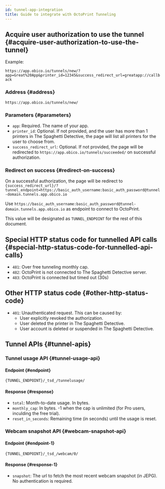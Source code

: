 ```yaml
---
id: tunnel-app-integration
title: Guide to integrate with OctoPrint Tunneling
---
```


## Acquire user authorization to use the tunnel {#acquire-user-authorization-to-use-the-tunnel}

Example:

`https://app.obico.io/tunnels/new/?app=Great%20App&printer_id=12345&success_redirect_url=greatapp://callback`

### Address {#address}

`https://app.obico.io/tunnels/new/`

### Parameters {#parameters}

* `app`: Required. The name of your app.
* `printer_id`: Optional. If not provided, and the user has more than 1 printers in The Spaghetti Detective, the page will list all printers for the user to choose from.
* `success_redirect_url`: Optional. If not provided, the page will be redirected to `https://app.obico.io/tunnels/succeeded/` on successful authorization.

### Redirect on success {#redirect-on-success}

On a successful authorization, the page will be redirect to `{success_redirect_url}/?tunnel_endpoint=https://basic_auth_username:basic_auth_password@tunnel-domain.tunnels.app.obico.io`

Use `https://basic_auth_username:basic_auth_password@tunnel-domain.tunnels.app.obico.io` as endpoint to connect to OctoPrint.

This value will be designated as `TUNNEL_ENDPOINT` for the rest of this document.

## Special HTTP status code for tunnelled API calls {#special-http-status-code-for-tunnelled-api-calls}

* `481`: Over free tunneling monthly cap.
* `482`: OctoPrint is not connected to The Spaghetti Detective server.
* `483`: OctoPrint is connected but timed out (30s)

## Other HTTP status code {#other-http-status-code}

* `401`: Unauthenticated request. This can be caused by:
    * User explicitly revoked the authorization.
    * User deleted the printer in The Spaghetti Detective.
    * User account is deleted or suspended in The Spaghetti Detective.


## Tunnel APIs {#tunnel-apis}

### Tunnel usage API {#tunnel-usage-api}

#### Endpoint {#endpoint}

`{TUNNEL_ENDPOINT}/_tsd_/tunnelusage/`

#### Response {#response}

* `total`: Month-to-date usage. In bytes.
* `monthly_cap`: In bytes. -1 when the cap is unlimited (for Pro users, inculding the free trial).
* `reset_in_seconds`: Remaining time (in seconds) until the usage is reset.

### Webcam snapshot API {#webcam-snapshot-api}

#### Endpoint {#endpoint-1}

`{TUNNEL_ENDPOINT}/_tsd_/webcam/0/`

#### Response {#response-1}

* `snapshot`: The url to fetch the most recent webcam snapshot (in JEPG). No authentication is required.
